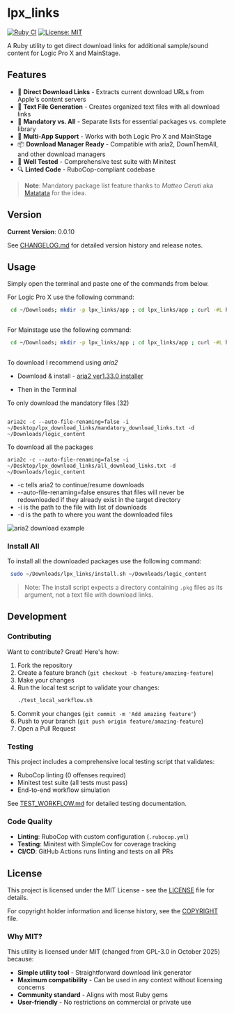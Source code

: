 # lpx_links

[![Ruby CI](https://github.com/davidteren/lpx_links/actions/workflows/ruby-ci.yml/badge.svg)](https://github.com/davidteren/lpx_links/actions/workflows/ruby-ci.yml)
[![License: MIT](https://img.shields.io/badge/License-MIT-yellow.svg)](https://opensource.org/licenses/MIT)

A Ruby utility to get direct download links for additional sample/sound content for Logic Pro X and MainStage.

## Features

- 🔗 **Direct Download Links** - Extracts current download URLs from Apple's content servers
- 📝 **Text File Generation** - Creates organized text files with all download links
- 🎯 **Mandatory vs. All** - Separate lists for essential packages vs. complete library
- 🎹 **Multi-App Support** - Works with both Logic Pro X and MainStage
- 📦 **Download Manager Ready** - Compatible with aria2, DownThemAll, and other download managers
- 🧪 **Well Tested** - Comprehensive test suite with Minitest
- 🔍 **Linted Code** - RuboCop-compliant codebase

> **Note**: Mandatory package list feature thanks to _Matteo Ceruti_ aka [Matatata](https://github.com/matatata) for the idea.

## Version

**Current Version**: 0.0.10

See [CHANGELOG.md](CHANGELOG.md) for detailed version history and release notes.

## Usage

Simply open the terminal and paste one of the commands from below. 

For Logic Pro X use the following command:
```sh  
 cd ~/Downloads; mkdir -p lpx_links/app ; cd lpx_links/app ; curl -#L https://goo.gl/nUrpPi | tar -xzv --strip-components 1 ; ./lpx_links.rb -n Logic
  
```

For Mainstage use the following command:
```sh  
 cd ~/Downloads; mkdir -p lpx_links/app ; cd lpx_links/app ; curl -#L https://goo.gl/nUrpPi | tar -xzv --strip-components 1 ; ./lpx_links.rb -n Mainstage
  
```  
  
To download I recommend using *aria2*
- Download & install - [aria2 ver1.33.0 installer](https://github.com/aria2/aria2/releases/download/release-1.33.0/aria2-1.33.0-osx-darwin.dmg)  

- Then in the Terminal  

To only download the mandatory files (32)
```shell  

aria2c -c --auto-file-renaming=false -i ~/Desktop/lpx_download_links/mandatory_download_links.txt -d ~/Downloads/logic_content
```
To download all the packages
```shell
aria2c -c --auto-file-renaming=false -i ~/Desktop/lpx_download_links/all_download_links.txt -d ~/Downloads/logic_content
```

 - -c tells aria2 to continue/resume downloads
 - --auto-file-renaming=false ensures that files will never be redownloaded if they already exist in the target directory
 - -i is the path to the file with list of downloads
 - -d is the path to where you want the downloaded files
     
  ![aria2 download example](https://github.com/davidteren/lpx_links/blob/master/images/aria2_example.png?raw=true)
### Install All  
  
To install all the downloaded packages use the following command:  

```sh
 sudo ~/Downloads/lpx_links/install.sh ~/Downloads/logic_content 
```  

> Note: The install script expects a directory containing `.pkg` files as its argument, not a text file with download links.

## Development

### Contributing

Want to contribute? Great! Here's how:

1. Fork the repository
2. Create a feature branch (`git checkout -b feature/amazing-feature`)
3. Make your changes
4. Run the local test script to validate your changes:
   ```bash
   ./test_local_workflow.sh
   ```
5. Commit your changes (`git commit -m 'Add amazing feature'`)
6. Push to your branch (`git push origin feature/amazing-feature`)
7. Open a Pull Request

### Testing

This project includes a comprehensive local testing script that validates:
- RuboCop linting (0 offenses required)
- Minitest test suite (all tests must pass)
- End-to-end workflow simulation

See [TEST_WORKFLOW.md](TEST_WORKFLOW.md) for detailed testing documentation.

### Code Quality

- **Linting**: RuboCop with custom configuration (`.rubocop.yml`)
- **Testing**: Minitest with SimpleCov for coverage tracking
- **CI/CD**: GitHub Actions runs linting and tests on all PRs
  
## License

This project is licensed under the MIT License - see the [LICENSE](LICENSE) file for details.

For copyright holder information and license history, see the [COPYRIGHT](COPYRIGHT) file.

### Why MIT?

This utility is licensed under MIT (changed from GPL-3.0 in October 2025) because:
- **Simple utility tool** - Straightforward download link generator
- **Maximum compatibility** - Can be used in any context without licensing concerns
- **Community standard** - Aligns with most Ruby gems
- **User-friendly** - No restrictions on commercial or private use
